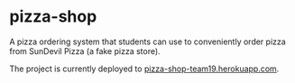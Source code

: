 # pizza-shop

A pizza ordering system that students can use to conveniently order pizza from SunDevil Pizza (a fake pizza store).

The project is currently deployed to [pizza-shop-team19.herokuapp.com](https://pizza-shop-team19.herokuapp.com/).
